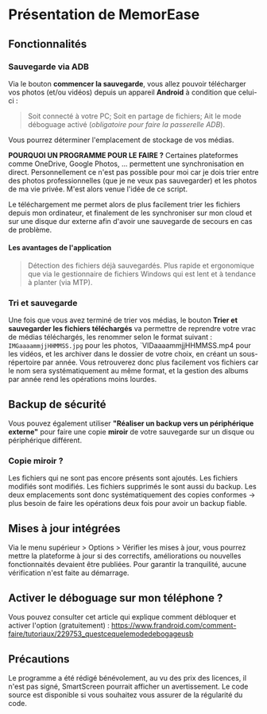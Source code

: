 # Présentation de MemorEase
## Fonctionnalités
### Sauvegarde via ADB
Via le bouton **commencer la sauvegarde**, vous allez pouvoir télécharger vos photos (et/ou vidéos) depuis un appareil __Android__ à condition que celui-ci :
> Soit connecté à votre PC;
> Soit en partage de fichiers;
> Ait le mode déboguage activé (*obligatoire pour faire la passerelle ADB*).

Vous pourrez déterminer l'emplacement de stockage de vos médias.

__**POURQUOI UN PROGRAMME POUR LE FAIRE ?**__
Certaines plateformes comme OneDrive, Google Photos, ... permettent une synchronisation en direct. Personnellement ce n'est pas possible pour moi car je dois trier entre des photos professionnelles (que je ne veux pas sauvegarder) et les photos de ma vie privée.
M'est alors venue l'idée de ce script.

Le téléchargement me permet alors de plus facilement trier les fichiers depuis mon ordinateur, et finalement de les synchroniser sur mon cloud et sur une disque dur externe afin d'avoir une sauvegarde de secours en cas de problème.

#### Les avantages de l'application
> Détection des fichiers déjà sauvegardés.
> Plus rapide et ergonomique que via le gestionnaire de fichiers Windows qui est lent et à tendance à planter (via MTP).

### Tri et sauvegarde
Une fois que vous avez terminé de trier vos médias, le bouton **Trier et sauvegarder les fichiers téléchargés** va permettre de reprendre votre vrac de médias téléchargés, les renommer selon le format suivant : `IMGaaaammjjHHMMSS.jpg` pour les photos, `VIDaaaammjjHHMMSS.mp4 pour les vidéos, et les archiver dans le dossier de votre choix, en créant un sous-répertoire par année.
Vous retrouverez donc plus facilement vos fichiers car le nom sera systématiquement au même format, et la gestion des albums par année rend les opérations moins lourdes.
>
## Backup de sécurité
Vous pouvez également utiliser **"Réaliser un backup vers un périphérique externe"** pour faire une copie __miroir__ de votre sauvegarde sur un disque ou périphérique différent.
### Copie miroir ?
Les fichiers qui ne sont pas encore présents sont ajoutés.
Les fichiers modifiés sont modifiés.
Les fichiers supprimés le sont aussi du backup.
Les deux emplacements sont donc systématiquement des copies conformes -> plus besoin de faire les opérations deux fois pour avoir un backup fiable.

## Mises à jour intégrées
Via le menu supérieur > Options > Vérifier les mises à jour, vous pourrez mettre la plateforme à jour si des correctifs, améliorations ou nouvelles fonctionnaités devaient être publiées.
Pour garantir la tranquilité, aucune vérification n'est faite au démarrage.

## Activer le déboguage sur mon téléphone ?
Vous pouvez consulter cet article qui explique comment débloquer et activer l'option (gratuitement) : https://www.frandroid.com/comment-faire/tutoriaux/229753_questcequelemodedebogageusb

## Précautions
Le programme a été rédigé bénévolement, au vu des prix des licences, il n'est pas signé, SmartScreen pourrait afficher un avertissement. Le code source est disponible si vous souhaitez vous assurer de la régularité du code.
